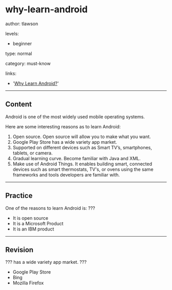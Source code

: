 ﻿# why-learn-android
author: tlawson

levels:

  - beginner

type: normal

category: must-know

links:

   - '[Why Learn Android?](https://www.edureka.co/blog/reasons-to-learn-android-development/)'

---
## Content

Android is one of the most widely used mobile operating systems.

Here are some interesting reasons as to learn Android:

1. Open source. Open source will allow you to make what you want.
2. Google Play Store has a wide variety app market. 
3. Supported on different devices such as Smart TV’s, smartphones, tablets, or camera.
4. Gradual learning curve. Become familiar with Java and XML.
5. Make use of Android Things. It enables building smart, connected devices such as smart thermostats, TV's, 
   or ovens using the same frameworks and tools developers are familiar with. 

---
## Practice

One of the reasons to learn Android is:
???

* It is open source
* It is a Microsoft Product
* It is an IBM product

---
## Revision

??? has a wide variety app market.
???

* Google Play Store
* Bing
* Mozilla Firefox

